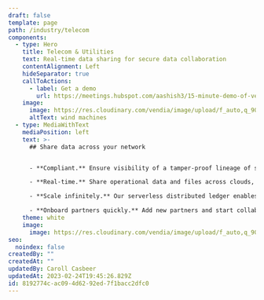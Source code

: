 ```yaml
---
draft: false
template: page
path: /industry/telecom
components:
  - type: Hero
    title: Telecom & Utilities
    text: Real-time data sharing for secure data collaboration
    contentAlignment: Left
    hideSeparator: true
    callToActions:
      - label: Get a demo
        url: https://meetings.hubspot.com/aashish3/15-minute-demo-of-vendia-share
    image:
      image: https://res.cloudinary.com/vendia/image/upload/f_auto,q_90/v1677267414/Website/Iso/Group_ct3y2m.svg
      altText: wind machines
  - type: MediaWithText
    mediaPosition: left
    text: >-
      ## Share data across your network


      - **Compliant.** Ensure visibility of a tamper-proof lineage of sensitive data throughout its lifecycle.

      - **Real-time.** Share operational data and files across clouds, networks, and partners. 

      - **Scale infinitely.** Our serverless distributed ledger enables organizations to scale with you as your data ecoystem grows. 

      - **Onboard partners quickly.** Add new partners and start collaborating on a shared data ecoystem in weeks, not months.
    theme: white
    image:
      image: https://res.cloudinary.com/vendia/image/upload/f_auto,q_90/v1671499818/Website/Iso/Vendia-Uni_bveueo.svg
seo:
  noindex: false
createdBy: ""
createdAt: ""
updatedBy: Caroll Casbeer
updatedAt: 2023-02-24T19:45:26.829Z
id: 8192774c-ac09-4d62-92ed-7f1bacc2dfc0
---
```

